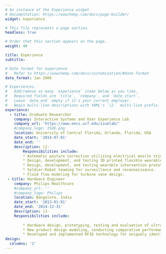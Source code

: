 ```yaml
---
# An instance of the Experience widget.
# Documentation: https://wowchemy.com/docs/page-builder/
widget: experience

# This file represents a page section.
headless: true

# Order that this section appears on the page.
weight: 40

title: Experience
subtitle:

# Date format for experience
#   Refer to https://wowchemy.com/docs/customization/#date-format
date_format: Jan 2006

# Experiences.
#   Add/remove as many `experience` items below as you like.
#   Required fields are `title`, `company`, and `date_start`.
#   Leave `date_end` empty if it's your current employer.
#   Begin multi-line descriptions with YAML's `|2-` multi-line prefix.
experience:
  - title: Graduate Researcher
    company: Interactive Systems and User Experience Lab
    company_url: 'https://www.eecs.ucf.edu/isuelab/'
    #company_logo: ISUE.png
    location: University of Central Florida, Orlando, Florida, USA
    date_start: '2014-07-01'
    date_end: ''
    description: |2-
        Responsibilities include:
        * Automatic posture correction utilizing electrical muscle stimulation.
        * Design, development, and testing 3D printed flexible wearables with embedded sensors.
        * Design, development, and testing wearable intervention prototype technology.
        * Soldier-Robot teaming for surveillance and reconnaissance.
        * Fluid flow modeling for turbine vane design.
 - title: Hardware Engineer
    company: Philips Healthcare
    #company_url: ''
    #company_logo: Philips
    location: Bangalore, India
    date_start: '2013-01-01'
    date_end: '2014-12-31'
    description: |2-
    Responsibilities include:
        
        * Hardware design, prototyping, testing and evaluation of ultrasound probes.
        * New product design modeling, conducting comparative performance analysis with exoisting systems.
        * Developed and implemented RFID technology for uniquely identifying different varieties of probes and their comptibilities with different ultrasound systems.
design:
  columns: '2'
---
```

